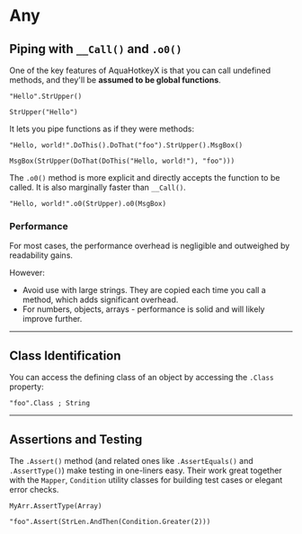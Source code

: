# Any

## Piping with `__Call()` and `.o0()`

One of the key features of AquaHotkeyX is that you can call undefined methods,
and they'll be **assumed to be global functions**.

```ahk
"Hello".StrUpper()

StrUpper("Hello")
```

It lets you pipe functions as if they were methods:

```ahk
"Hello, world!".DoThis().DoThat("foo").StrUpper().MsgBox()

MsgBox(StrUpper(DoThat(DoThis("Hello, world!"), "foo")))
```

The `.o0()` method is more explicit and directly accepts the function to be
called. It is also marginally faster than `__Call()`.

```ahk
"Hello, world!".o0(StrUpper).o0(MsgBox)
```

### Performance

For most cases, the performance overhead is negligible and outweighed by
readability gains.

However:

- Avoid use with large strings. They are copied each time you call a method,
  which adds significant overhead.
- For numbers, objects, arrays - performance is solid and will likely improve
  further.

---

## Class Identification

You can access the defining class of an object by accessing the `.Class`
property:

```ahk
"foo".Class ; String
```

---

## Assertions and Testing

The `.Assert()` method (and related ones like `.AssertEquals()` and
`.AssertType()`) make testing in one-liners easy. Their work great together with
the `Mapper`, `Condition` utility classes for building test cases or elegant
error checks.

```ahk
MyArr.AssertType(Array)

"foo".Assert(StrLen.AndThen(Condition.Greater(2)))
```
